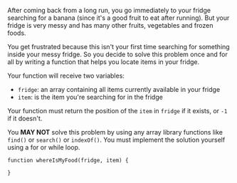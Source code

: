 After coming back from a long run, you go immediately to your fridge searching for a banana (since it's a good fruit to eat after running). But your fridge is very messy and has many other fruits, vegetables and frozen foods.

You get frustrated because this isn't your first time searching for something inside your messy fridge. So you decide to solve this problem once and for all by writing a function that helps you locate items in your fridge.

Your function will receive two variables:
- `fridge`:  an array containing all items currently available in your fridge
- `item`: is the item you're searching for in the fridge

Your function must return the position of the `item` in `fridge` if it exists, or `-1` if it doesn't.

You **MAY NOT** solve this problem by using any array library functions like `find()` or `search()` or `indexOf()`. You must implement the solution yourself using a for or while loop.

```
function whereIsMyFood(fridge, item) {

}
```
